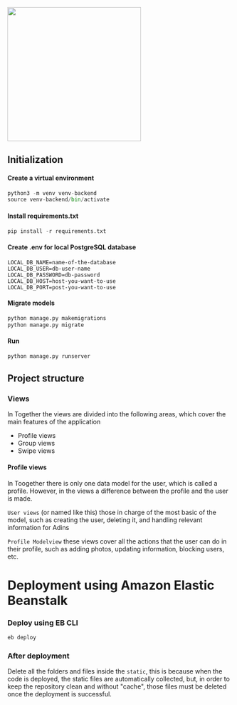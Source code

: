 
<p float="left" align="left">
  <img src="https://user-images.githubusercontent.com/63305840/150650911-a3aba1cc-c2dd-4ced-9d60-0bd5ea1cfc8e.png" width="300" />
</p>


## Initialization

#### Create a virtual environment
``` python
python3 -m venv venv-backend
source venv-backend/bin/activate 
```

#### Install requirements.txt
```python
pip install -r requirements.txt
```

#### Create .env for local PostgreSQL database
```
LOCAL_DB_NAME=name-of-the-database
LOCAL_DB_USER=db-user-name
LOCAL_DB_PASSWORD=db-password
LOCAL_DB_HOST=host-you-want-to-use
LOCAL_DB_PORT=post-you-want-to-use
```

#### Migrate models
```python
python manage.py makemigrations
python manage.py migrate
````

#### Run
```python
python manage.py runserver
```

## Project structure

### Views
In Together the views are divided into the following areas, which cover the main features of the application

- Profile views
- Group views
- Swipe views 

#### Profile views
In Toogether there is only one data model for the user, which is called a profile. 
However, in the views a difference between the profile and the user is made.

`User views` (or named like this) 
those in charge of the most basic of the model, 
such as creating the user, deleting it, and handling relevant information for Adins

`Profile Modelview`
these views cover all the actions that the user can do in their profile, 
such as adding photos, updating information, blocking users, etc.


# Deployment using Amazon Elastic Beanstalk

### Deploy using EB CLI
```bash
eb deploy
```

### After deployment
Delete all the folders and files inside the `static`, this is because when the code is deployed, the static files are automatically collected, but, in order to keep the repository clean and without "cache", those files must be deleted once the deployment is successful.
